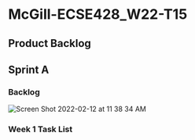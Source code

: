 # McGill-ECSE428_W22-T15

## Product Backlog


## Sprint A 

### Backlog

![Screen Shot 2022-02-12 at 11 38 34 AM](https://user-images.githubusercontent.com/77701656/153719908-9a9d0a95-461a-4dca-99ea-c67dd62fd0aa.png)

### Week 1 Task List
